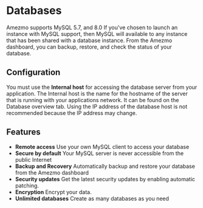 # Databases

Amezmo supports MySQL 5.7, and 8.0 If you've chosen to launch an instance with MySQL support,
then MySQL will available to any instance that has been shared with a database instance. From the
Amezmo dashboard, you can backup, restore, and check the status of your database.

## Configuration
You must use the **Internal host** for accessing the database server from your application. The Internal host is the name for the hostname of the server that is running with your applications network. It can be found on the Database overview tab. Using the IP address of the database host is not recommended because the IP address may change.

## Features
- **Remote access**
Use your own MySQL client to access your database
- **Secure by default**
Your MySQL server is never accessible from the public Internet
- **Backup and Recovery**
Automatically backup and restore your database from the Amezmo dashboard
- **Security updates**
Get the latest security updates by enabling automatic patching.
- **Encryption**
Encrypt your data.
- **Unlimited databases**
Create as many databases as you need

